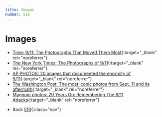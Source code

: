 ```yaml
---
title: Images
number: 511
---
```

# Images

* [Time: 9/11: The Photographs That Moved Them Most](https://time.com/3449480/911-the-photographs-that-moved-them-most/){:target="_blank" rel="noreferrer"}
* [The New York Times: The Photographs of 9/11](https://www.nytimes.com/2021/09/11/us/9-11-photos-images.html){:target="_blank" rel="noreferrer"}
* [AP PHOTOS: 20 images that documented the enormity of 9/11](https://apnews.com/article/september-11-photos-80f1c7348e93ea7532a23e1afc23eacf){:target="_blank" rel="noreferrer"}
* [The Washington Post: The most iconic photos from Sept. 11 and its aftermath](https://www.washingtonpost.com/news/retropolis/wp/2018/09/11/the-most-iconic-photos-from-sept-11-and-its-aftermath/){:target="_blank" rel="noreferrer"}
* [Magnum photos: 20 Years On: Remembering The 9/11 Attacks](https://www.magnumphotos.com/newsroom/20-years-remembering-9-11-attack/){:target="_blank" rel="noreferrer"}

<!-- -->
* Back [510](510){:class="nav"}
